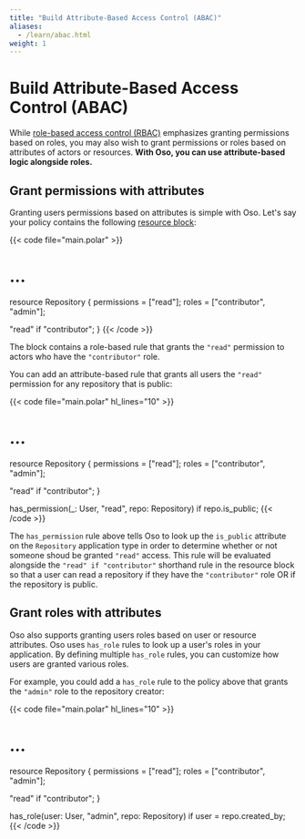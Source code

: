 ```yaml
---
title: "Build Attribute-Based Access Control (ABAC)"
aliases:
  - /learn/abac.html
weight: 1
---
```


# Build Attribute-Based Access Control (ABAC)

While [role-based access control (RBAC)](guides/rbac) emphasizes granting permissions based on roles, you may also wish to grant permissions or roles based on attributes of actors or resources. **With Oso, you can use attribute-based logic alongside roles.**

## Grant permissions with attributes

Granting users permissions based on attributes is simple with Oso. Let's say your policy contains the following [resource block](reference/polar/polar-syntax#actor-and-resource-blocks):

{{< code file="main.polar" >}}
# ...

resource Repository {
  permissions = ["read"];
  roles = ["contributor", "admin"];

  "read" if "contributor";
}
{{< /code >}}

The block contains a role-based rule that grants the `"read"` permission to actors who have the `"contributor"` role.

You can add an attribute-based rule that grants all users the `"read"` permission for any repository that is public:

{{< code file="main.polar" hl_lines="10" >}}
# ...

resource Repository {
  permissions = ["read"];
  roles = ["contributor", "admin"];

  "read" if "contributor";
}

has_permission(_: User, "read", repo: Repository) if repo.is_public;
{{< /code >}}

The `has_permission` rule above tells Oso to look up the `is_public` attribute on the `Repository` application type in order to determine whether or not someone shoud be granted `"read"` access.
This rule will be evaluated alongside the `"read" if "contributor"` shorthand rule in the resource block so that a user can read a repository if they have the `"contributor"` role OR if the repository is public.

## Grant roles with attributes

Oso also supports granting users roles based on user or resource attributes. Oso uses `has_role` rules to look up a user's roles in your application. By defining multiple `has_role` rules,  you can customize how users are granted various roles.

For example, you could add a `has_role` rule to the policy above that grants the `"admin"` role to the repository creator:

{{< code file="main.polar" hl_lines="10" >}}
# ...

resource Repository {
  permissions = ["read"];
  roles = ["contributor", "admin"];

  "read" if "contributor";
}

has_role(user: User, "admin", repo: Repository) if user = repo.created_by;
{{< /code >}}
